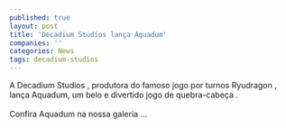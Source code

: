 ```yaml
---
published: true
layout: post
title: 'Decadium Studios lança Aquadum'
companies: ''
categories: News
tags: decadium-studios
---
```

A Decadium Studios
, produtora do famoso jogo por turnos Ryudragon
, lança Aquadum, um belo e divertido jogo de quebra-cabeça
.<br /><br />Confira Aquadum na nossa galeria ...


